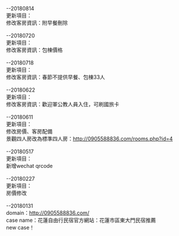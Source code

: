 
--20180814<br>
更新項目：<br>
修改客房資訊：附早餐刪除<br>
<br>
--20180720<br>
更新項目：<br>
修改客房資訊：包棟價格<br>
<br>
--20180718<br>
更新項目：<br>
修改客房資訊：春節不提供早餐、包棟33人<br>
<br>
--20180622<br>
更新項目：<br>
修改客房資訊：歡迎軍公教人員入住，可刷國旅卡<br>
<br>
--20180611<br>
更新項目：<br>
修改房價、客房配備<br>
景觀四人房改為標準四人房：http://0905588836.com/rooms.php?id=4<br>
<br>
--20180517<br>
更新項目：<br>
新增wechat qrcode<br>
<br>
--20180227<br>
更新項目：<br>
房價修改<br>
<br>
--20180131<br>
domain：http://0905588836.com/<br>
case name：花蓮自由行民宿官方網站：花蓮市區東大門民宿推薦<br>
new case！<br>
